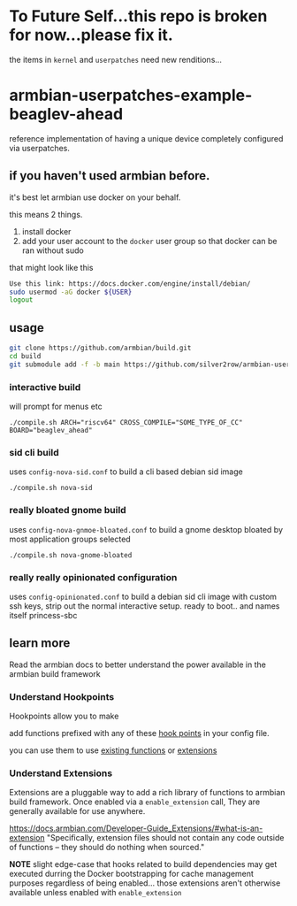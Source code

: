 # To Future Self...this repo is broken for now...please fix it.
the items in ` kernel ` and ` userpatches ` need new renditions...

# armbian-userpatches-example-beaglev-ahead
reference implementation of having a unique device completely configured via userpatches.


## if you haven't used armbian before.

it's best let armbian use docker on your behalf.

this means 2 things.

1. install docker
1. add your user account to the `docker` user group so that docker can be ran without sudo

that might look like this

```bash
Use this link: https://docs.docker.com/engine/install/debian/
sudo usermod -aG docker ${USER}
logout
```

## usage

```bash
git clone https://github.com/armbian/build.git
cd build
git submodule add -f -b main https://github.com/silver2row/armbian-userpatches-example-BeagleV-Ahead.git userpatches
```

### interactive build

will prompt for menus etc

```
./compile.sh ARCH="riscv64" CROSS_COMPILE="SOME_TYPE_OF_CC" BOARD="beaglev_ahead"
```

### sid cli build

uses `config-nova-sid.conf` to build a cli based debian sid image

`./compile.sh nova-sid`

### really bloated gnome build

uses `config-nova-gnmoe-bloated.conf` to build a gnome desktop bloated by most application groups selected

`./compile.sh nova-gnome-bloated`

### really really opinionated configuration

uses `config-opinionated.conf` to build a debian sid cli image with custom ssh keys, strip out the normal interactive setup.  ready to boot.. and names itself princess-sbc



## learn more

Read the armbian docs to better understand the power available in the armbian build framework


### Understand Hookpoints

Hookpoints allow you to make

add functions prefixed with any of these [hook points](https://docs.armbian.com/Developer-Guide_Extensions-Hooks/) in your config file.

you can use them to use [existing functions](https://github.com/armbian/build/tree/main/lib/functions) or [extensions](https://docs.armbian.com/Developer-Guide_Extensions/)

### Understand Extensions

Extensions are a pluggable way to add a rich library of functions to armbian build framework.   Once enabled via a `enable_extension` call, They are generally available for use anywhere.

https://docs.armbian.com/Developer-Guide_Extensions/#what-is-an-extension      "Specifically, extension files should not contain any code outside of functions – they should do nothing when sourced."

**NOTE** slight edge-case that hooks related to build dependencies may get executed durring the Docker bootstrapping for cache management purposes regardless of being enabled... those extensions aren't otherwise available unless enabled with `enable_extension`
